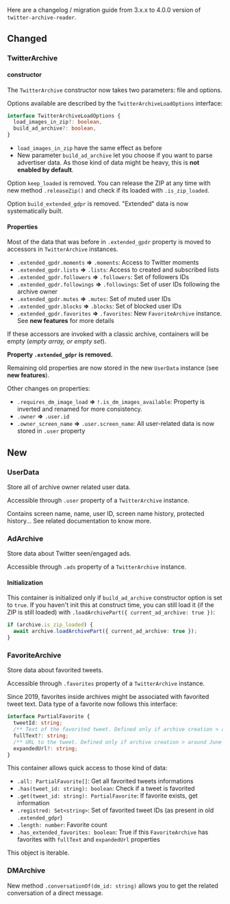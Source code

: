 Here are a changelog / migration guide from 3.x.x to 4.0.0 version of `twitter-archive-reader`.

## Changed
### TwitterArchive

#### constructor

The `TwitterArchive` constructor now takes two parameters: file and options.

Options available are described by the `TwitterArchiveLoadOptions` interface:
```ts
interface TwitterArchiveLoadOptions {
  load_images_in_zip?: boolean,
  build_ad_archive?: boolean,
}
```

- `load_images_in_zip` have the same effect as before
- New parameter `build_ad_archive` let you choose if you want to parse advertiser data. As those kind of data might be heavy, this is **not enabled by default**.

Option `keep_loaded` is removed.
You can release the ZIP at any time with new method `.releaseZip()` and check if its loaded with `.is_zip_loaded`.

Option `build_extended_gdpr` is removed. "Extended" data is now systematically built.

#### Properties

Most of the data that was before in `.extended_gpdr` property is moved to accessors in `TwitterArchive` instances.

- `.extended_gpdr.moments` **=>** `.moments`: Access to Twitter moments
- `.extended_gpdr.lists` **=>** `.lists`: Access to created and subscribed lists
- `.extended_gpdr.followers` **=>** `.followers`: Set of followers IDs
- `.extended_gpdr.followings` **=>** `.followings`: Set of user IDs following the archive owner
- `.extended_gpdr.mutes` **=>** `.mutes`: Set of muted user IDs
- `.extended_gpdr.blocks` **=>** `.blocks`: Set of blocked user IDs
- `.extended_gpdr.favorites` **=>** `.favorites`: New `FavoriteArchive` instance. See **new features** for more details

If these accessors are invoked with a classic archive, containers will be empty (*empty array, or empty set*).

**Property `.extended_gdpr` is removed.**

Remaining old properties are now stored in the new `UserData` instance (see **new features**).

Other changes on properties:

- `.requires_dm_image_load` **=>** `!.is_dm_images_available`: Property is inverted and renamed for more consistency.
- `.owner` **=>** `.user.id`
- `.owner_screen_name` **=>** `.user.screen_name`: All user-related data is now stored in `.user` property


## New
### UserData

Store all of archive owner related user data.

Accessible through `.user` property of a `TwitterArchive` instance.

Contains screen name, name, user ID, screen name history, protected history...
See related documentation to know more.

### AdArchive

Store data about Twitter seen/engaged ads.

Accessible through `.ads` property of a `TwitterArchive` instance.

#### Initialization
This container is initialized only if `build_ad_archive` constructor option is set to `true`.
If you haven't init this at construct time, you can still load it (if the ZIP is still loaded) with `.loadArchivePart({ current_ad_archive: true })`:

```ts
if (archive.is_zip_loaded) {
  await archive.loadArchivePart({ current_ad_archive: true });
}
```

### FavoriteArchive

Store data about favorited tweets.

Accessible through `.favorites` property of a `TwitterArchive` instance.

Since 2019, favorites inside archives might be associated with favorited tweet text. 
Data type of a favorite now follows this interface: 
```ts
interface PartialFavorite {
  tweetId: string;
  /** Text of the favorited tweet. Defined only if archive creation > around June 2019. */
  fullText?: string;
  /** URL to the tweet. Defined only if archive creation > around June 2019. */
  expandedUrl?: string;
}
```

This container allows quick access to those kind of data:

- `.all: PartialFavorite[]`: Get all favorited tweets informations
- `.has(tweet_id: string): boolean`: Check if a tweet is favorited
- `.get(tweet_id: string): PartialFavorite`: If favorite exists, get information
- `.registred: Set<string>`: Set of favorited tweet IDs (as present in old `.extended_gdpr`)
- `.length: number`: Favorite count
- `.has_extended_favorites: boolean`: True if this `FavoriteArchive` has favorites with `fullText` and `expandedUrl` properties

This object is iterable.

### DMArchive

New method `.conversationOf(dm_id: string)` allows you to get the related conversation of a direct message.


